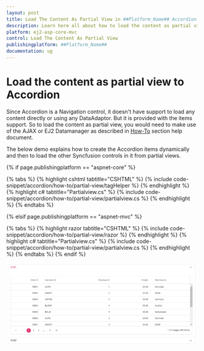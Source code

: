 ```yaml
---
layout: post
title: Load The Content As Partial View in ##Platform_Name## Accordion Control | Syncfusion
description: Learn here all about how to load the content as partial view in Syncfusion ##Platform_Name## Accordion component of Syncfusion Essential JS 2 and more.
platform: ej2-asp-core-mvc
control: Load The Content As Partial View
publishingplatform: ##Platform_Name##
documentation: ug
---
```



# Load the content as partial view to Accordion

Since Accordion is a Navigation control, it doesn't have support to load any content directly or using any DataAdaptor. But it is provided with the items support. So to load the content as partial view, you would need to make use of the AJAX or EJ2 Datamanager as described in [How-To](./load-accordion-with-data-source) section help document.

The below demo explains how to create the Accordion items dynamically and then to load the other Syncfusion controls in it from partial views.

{% if page.publishingplatform == "aspnet-core" %}

{% tabs %}
{% highlight cshtml tabtitle="CSHTML" %}
{% include code-snippet/accordion/how-to/partial-view/tagHelper %}
{% endhighlight %}
{% highlight c# tabtitle="Partialview.cs" %}
{% include code-snippet/accordion/how-to/partial-view/partialview.cs %}
{% endhighlight %}
{% endtabs %}

{% elsif page.publishingplatform == "aspnet-mvc" %}

{% tabs %}
{% highlight razor tabtitle="CSHTML" %}
{% include code-snippet/accordion/how-to/partial-view/razor %}
{% endhighlight %}
{% highlight c# tabtitle="Partialview.cs" %}
{% include code-snippet/accordion/how-to/partial-view/partialview.cs %}
{% endhighlight %}
{% endtabs %}
{% endif %}


![Alt text](../images/mvc.PNG)